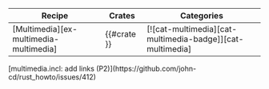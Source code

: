 | Recipe | Crates | Categories |
|--------|--------|------------|
| [Multimedia][ex-multimedia-multimedia] | {{#crate }} | [![cat-multimedia][cat-multimedia-badge]][cat-multimedia] |

<div class="hidden">
[multimedia.incl: add links (P2)](https://github.com/john-cd/rust_howto/issues/412)

</div>
